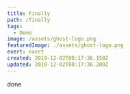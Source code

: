 ```yaml
---
title: Finally
path: /finally
tags:
  - Demo
image: /assets/ghost-logo.png
featuredImage: ./assets/ghost-logo.png
exert: exert
created: 2019-12-02T08:17:36.150Z
updated: 2019-12-02T08:17:36.200Z
---
```

done
